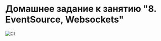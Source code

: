 # Домашнее задание к занятию "8. EventSource, Websockets" 

![CI](https://github.com/Mitriy-Bug/chat/actions/workflows/web.yml/badge.svg)
